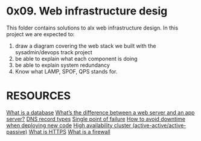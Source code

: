 # 0x09. Web infrastructure desig
This folder contains solutions to alx web infrastructure design. In this project we are expected to:
1. draw a diagram covering the web stack we built with the sysadmin/devops track project
2. be able to explain what each component is doing
3. be able to explain system redundancy
4. Know what LAMP, SPOF, QPS stands for.

# RESOURCES
[What is a database](https://intranet.alxswe.com/rltoken/n3CdS3EA5l5psDDKbEhApA)
[What’s the difference between a web server and an app server?](https://intranet.alxswe.com/rltoken/0as4wDlFqyhLhf0f_gedcw)
[DNS record types](https://intranet.alxswe.com/rltoken/Pl3UoEfAO7K_jUKRLMmnAQ)
[Single point of failure](https://intranet.alxswe.com/rltoken/uxpx2YhXs10TFLIDg78chA)
[How to avoid downtime when deploying new code](https://intranet.alxswe.com/rltoken/4ansLu2gtHnoFrNThqyObA)
[High availability cluster (active-active/active-passive)](https://intranet.alxswe.com/rltoken/TAJeVYy9U9iLaEDd6XkbRA)
[What is HTTPS](https://intranet.alxswe.com/rltoken/c0zs2MxrmxFLsCPOizxq6g)
[What is a firewall](https://intranet.alxswe.com/rltoken/j6idMcUTyNEDj1oYDQFmUw)
